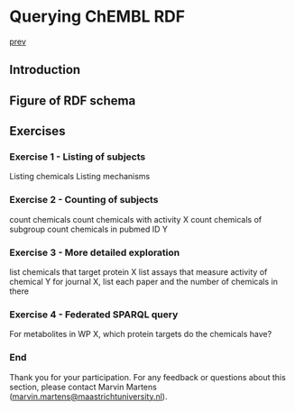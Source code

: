 # Querying ChEMBL RDF

[prev](README.md)

<script>
  function toggleAnswer(id) {
  var answer = document.getElementById(id);
  if (answer.style.visibility === "hidden" ||
      answer.style.visibility === "none") {
    answer.style.visibility = "visible";
  } else {
    answer.style.visibility = "hidden";
  }
}
</script>


## Introduction

## Figure of RDF schema

## Exercises

### Exercise 1 - Listing of subjects
Listing chemicals
Listing mechanisms


### Exercise 2 - Counting of subjects
count chemicals
count chemicals with activity X
count chemicals of subgroup
count chemicals in pubmed ID Y


### Exercise 3 - More detailed exploration
list chemicals that target protein X
list assays that measure activity of chemical Y
for journal X, list each paper and the number of chemicals in there

### Exercise 4 - Federated SPARQL query
For metabolites in WP X, which protein targets do the chemicals have?

### End
Thank you for your participation. For any feedback or questions about this section, please contact Marvin Martens (marvin.martens@maastrichtuniversity.nl).
